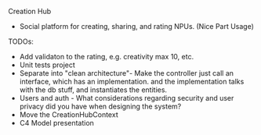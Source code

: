 Creation Hub
 - Social platform for creating, sharing, and rating NPUs. (Nice Part Usage)


TODOs:
 - Add validaton to the rating, e.g. creativity max 10, etc.
 - Unit tests project
 - Separate into "clean architecture"- Make the controller just call an interface, which has an implementation. and the implementation talks with the db stuff, and instantiates the entities. 
 - Users and auth - What considerations regarding security and user privacy did you have when designing the system?
 - Move the CreationHubContext
 - C4 Model presentation
